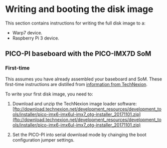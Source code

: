 # Writing and booting the disk image

This section contains instructions for writing the full disk image to a:

* Warp7 device.
* Raspberry Pi 3 device.

<!-- JIJ: Need a section on first time writing for Pico7 and imx8mm -->

## PICO-PI baseboard with the PICO-IMX7D SoM

### First-time

<span class="notes">This assumes you have already assembled your baseboard and SoM. These first-time instructions are distilled from [information from TechNexion](https://www.technexion.com/support/knowledgebase/loading-bootable-software-images-onto-the-emmc-of-picosom-on-pico-pi/).</span>

To write your first disk image, you need to:

1. Download and unzip the TechNexion image loader software: [ftp://download.technexion.net/development_resources/development_tools/installer/pico-imx6-imx6ul-imx7_otg-installer_20171101.zip](ftp://download.technexion.net/development_resources/development_tools/installer/pico-imx6-imx6ul-imx7_otg-installer_20171101.zip)

1. Set the PICO-PI into serial download mode by chainging the boot configuration jumper settings.

<!--JIJ:picture TBD->>

1. Connect both the PICO-PI-GL USB-C socket and the micro-USB socket to your PC.

    You should now be able to see a USB TTY device, such as, `/dev/ttyUSB0`, on your PC.

1. Connect to the PICO-PI-GL's console using a command such as:

    ```
    minicom -D /dev/ttyUSB0
    ```

    Use the following settings:

    * Baud rate: 115200.
    * Encdoing: [8N1](https://en.wikipedia.org/wiki/8-N-1).
    * No hardware flow control (enabled by default).
    
1. Run the USB OTG (on the go) Loader, using the following commands on Linux:

    ```
    cd pico-imx6-imx6ul-imx7_otg-installer_20171101
    sudo linux/imx_usb pico-imx7d_bootbomb_20170112.imx 
    ```
    
    TBD!

## Warp7 devices

To write your disk image to the Warp7's flash device, you must first access the Warp7's serial console. To do this:

1. Connect both the Warp7's USB socket (on the I/O board) and the Warp7's mass storage USB socket (on the CPU board) to your PC.

    You should now be able to see a USB TTY device, such as, `/dev/ttyUSB0`, on your PC.

1. Connect to the Warp7's console using a command such as:

    ```
    minicom -D /dev/ttyUSB0
    ```

    Use the following settings:

    * Baud rate: 115200.
    * Encdoing: [8N1](https://en.wikipedia.org/wiki/8-N-1).
    * No hardware flow control (enabled by default).

1. Check the current storage devices on your PC:

    ```
    ls -l /dev/disk/by-id/
    ```

    A list of devices displays. For example:

    ```
    total 0
    lrwxrwxrwx 1 root root  9 Mar 19 10:38 ata-Crucial_CT240M500SSD1_140709691C39 -> ../../sda
    lrwxrwxrwx 1 root root 10 Mar 19 10:38 ata-Crucial_CT240M500SSD1_140709691C39-part1 -> ../../sda1
    lrwxrwxrwx 1 root root 10 Mar 19 10:38 ata-Crucial_CT240M500SSD1_140709691C39-part2 -> ../../sda2
    lrwxrwxrwx 1 root root 10 Mar 19 10:38 ata-Crucial_CT240M500SSD1_140709691C39-part3 -> ../../sda3
    lrwxrwxrwx 1 root root  9 Mar 19 10:38 ata-HL-DT-ST_DVD+_-RW_GHB0N_K8RD9II5408 -> ../../sr0
    lrwxrwxrwx 1 root root  9 Mar 19 10:38 ata-ST1000DM003-1CH162_W1D2QL7A -> ../../sdb
    lrwxrwxrwx 1 root root 10 Mar 19 10:38 ata-ST1000DM003-1CH162_W1D2QL7A-part1 -> ../../sdb1
    lrwxrwxrwx 1 root root 10 Mar 19 10:38 ata-ST1000DM003-1CH162_W1D2QL7A-part2 -> ../../sdb2
    lrwxrwxrwx 1 root root 10 Mar 19 10:38 ata-ST1000DM003-1CH162_W1D2QL7A-part3 -> ../../sdb3
    lrwxrwxrwx 1 root root 10 Mar 19 10:38 ata-ST1000DM003-1CH162_W1D2QL7A-part4 -> ../../sdb4
    lrwxrwxrwx 1 root root 10 Mar 19 10:38 ata-ST1000DM003-1CH162_W1D2QL7A-part5 -> ../../sdb5
    ```

    You'll need to refer to this output in the following steps, so save it for reference.

1. If you got a U-boot prompt on the device, continue to the next step.

   If you got an operating system boot (for example, Android), reboot the device until you get a U-boot prompt, and then press any key to prevent the operating system from booting again. Continue to the next step.

1. To expose the Warp7's flash device to Linux as USB mass storage, in the U-boot prompt, enter:

    ```
    ums 0 mmc 0
    ```

    On the Warp7, you now see an ASCII-art "spinner". On your PC, you now see new storage devices:

    ```
    ls -l /dev/disk/by-id/
    ```

    In this example, the Warp7 is listed as `usb-Linux_UMS_disk_0` (the partitions on the device are also shown):

    ```
    total 0
    lrwxrwxrwx 1 root root  9 Mar 19 10:38 ata-Crucial_CT240M500SSD1_140709691C39 -> ../../sda
    lrwxrwxrwx 1 root root 10 Mar 19 10:38 ata-Crucial_CT240M500SSD1_140709691C39-part1 -> ../../sda1
    lrwxrwxrwx 1 root root 10 Mar 19 10:38 ata-Crucial_CT240M500SSD1_140709691C39-part2 -> ../../sda2
    lrwxrwxrwx 1 root root 10 Mar 19 10:38 ata-Crucial_CT240M500SSD1_140709691C39-part3 -> ../../sda3
    lrwxrwxrwx 1 root root  9 Mar 19 10:38 ata-HL-DT-ST_DVD+_-RW_GHB0N_K8RD9II5408 -> ../../sr0
    lrwxrwxrwx 1 root root  9 Mar 19 10:38 ata-ST1000DM003-1CH162_W1D2QL7A -> ../../sdb
    lrwxrwxrwx 1 root root 10 Mar 19 10:38 ata-ST1000DM003-1CH162_W1D2QL7A-part1 -> ../../sdb1
    lrwxrwxrwx 1 root root 10 Mar 19 10:38 ata-ST1000DM003-1CH162_W1D2QL7A-part2 -> ../../sdb2
    lrwxrwxrwx 1 root root 10 Mar 19 10:38 ata-ST1000DM003-1CH162_W1D2QL7A-part3 -> ../../sdb3
    lrwxrwxrwx 1 root root 10 Mar 19 10:38 ata-ST1000DM003-1CH162_W1D2QL7A-part4 -> ../../sdb4
    lrwxrwxrwx 1 root root 10 Mar 19 10:38 ata-ST1000DM003-1CH162_W1D2QL7A-part5 -> ../../sdb5
    lrwxrwxrwx 1 root root  9 Mar 26 14:00 usb-Linux_UMS_disk_0-0:0 -> ../../sdc
    lrwxrwxrwx 1 root root 10 Mar 26 14:00 usb-Linux_UMS_disk_0-0:0-part1 -> ../../sdc1
    lrwxrwxrwx 1 root root 10 Mar 26 14:00 usb-Linux_UMS_disk_0-0:0-part2 -> ../../sdc2
    lrwxrwxrwx 1 root root 10 Mar 26 14:00 usb-Linux_UMS_disk_0-0:0-part3 -> ../../sdc3
    ```

    `mbl-image-development-imx7s-warp-mbl.wic.gz` is a full disk image, so it should be written to the whole flash device, not a partition.

    The device file for the whole flash device is the one without `-part` in the name (`/dev/disk/by-id/usb-Linux_UMS_disk_0-0:0` in this example).

1. Ensure that none of the Warp7's flash partitions are mounted (you may need to adjust the path depending on the name of the storage device):

    ```
    sudo umount /dev/disk/by-id/usb-Linux_UMS_disk_0-0:0-part*
    ```

1. From a Linux prompt, write the disk image to the Warp7's flash device (replace `<device-file-name>` with the correct device file for the Warp7's flash device; in this example, it would be `usb-Linux_UMS_disk_0-0:0`):

    ```
    sudo bmaptool copy --nobmap /path/to/artifacts/machine/imx7s-warp-mbl/images/mbl-image-development/images/mbl-image-development-imx7s-warp-mbl.wic.gz /dev/disk/by-id/<device-file-name>
    ```

    This action may take some time.

    <span class="tips">**Tip**: Use `--nobmap` for the initial flashing, to ensure your flash is set up correctly. On all subsequent flashings, you can use the `--bmap` option with a bmap file to speed up the process: `sudo bmaptool copy --bmap /path/to/artifacts/machine/imx7s-warp-mbl/images/mbl-image-development/images/mbl-image-development-imx7s-warp-mbl.wic.bmap /path/to/artifacts/machine/imx7s-warp-mbl/images/mbl-image-development/images/mbl-image-development-imx7s-warp-mbl.wic.gz /dev/disk/by-id/<device-file-name>`</span>

1. When `bmaptool` has finished, eject the device (replace `<device-file-name>` with the correct device file for the Warp7's flash device; in this example, it would be `usb-Linux_UMS_disk_0-0:0`):

    ```
    sudo eject /dev/disk/by-id/<device-file-name>
    ```

1. On the Warp7's U-boot prompt, press <kbd>Ctrl</kbd>-<kbd>C</kbd> to exit USB mass storage mode.
1. Reboot the Warp7:

    ```
    reset
    ```

    The device now boots into MBL.

## Raspberry Pi 3 devices

1. Connect a micro-SD card to your PC. You now see:

    * The SD card device file in `/dev`, probably as `/dev/sdX` for some letter `X` (for example, `/dev/sdd`).
    * Device files for its partitions. `/dev/sdXN` for the same letter `X` and some numbers `N` (for example, `/dev/sdd1` and `/dev/sdd2`).

    <span class="notes">In the commands below, replace `/dev/sdX` with the device file name for the SD card _without_ a number at the end. You can use `lsblk` to identify the name of the SD card device.</span>

1. Ensure none of the micro-SD card's partitions are mounted (replace `/dev/sdX` as explained above):

    ```
    sudo umount /dev/sdX*
    ```

1. Write the disk image to the SD card device - not a partition on it (replace `/dev/sdX` as explained above):

    ```
    sudo bmaptool copy --nobmap /path/to/artifacts/machine/raspberrypi3-mbl/images/mbl-image-development/images/mbl-image-development-raspberrypi3-mbl.wic.gz /dev/sdX
    ```

    This action may take some time.

    <span class="tips">**Tip**: Use `--nobmap` for the initial flashing, to ensure your flash is set up correctly. On all subsequent flashings, you can use the `--bmap` option with a bmap file to speed up the process: `sudo bmaptool copy --bmap /path/to/artifacts/machine/raspberrypi3-mbl/images/mbl-image-development/images/mbl-image-development-raspberrypi3-mbl.wic.bmap /path/to/artifacts/machine/raspberrypi3-mbl/images/mbl-image-development/images/mbl-image-development-raspberrypi3-mbl.wic.gz /dev/sdX`</span>

1. When `bmaptool` has finished, eject the device:

    ```
    sudo eject /dev/sdX
    ```

1. Detach the micro-SD card from your PC, and plug it into the Raspberry Pi 3.
1. You need access to the device's console, so before powering it on, either:

    * Connect it to a monitor and keyboard (using its HDMI and USB sockets).
    * Connect it to your PC. For example, if you're using a [C232HD-DDHSP-0](http://www.ftdichip.com/Support/Documents/DataSheets/Cables/DS_C232HD_UART_CABLE.pdf) cable, use [this pin numbering reference](https://www.element14.com/community/servlet/JiveServlet/previewBody/73950-102-10-339300/pi3_gpio.png) and connect USB-UART colored wires:
       * **Grounds** wire (usually black) to pin **06**.
       * **Tx** wire (usually yellow) to pin **08**.
       * **Rx** wire (usually orange) to pin **10**.

    Connect the other end of the C232HD-DDHSP-0 cable to the USB port on your PC.

    The cable's TX and RX are used to communicate with the board.

1. After connecting the Raspberry Pi 3, from your PC, run the following command to connect to the device's serial console:

    ```
    minicom -D /dev/ttyUSB0
    ```

    Use the following settings:

    * Baud rate: 115200.
    * Encoding: [8N1](https://en.wikipedia.org/wiki/8-N-1).
    * No hardware flow control (enabled by default).

1. Connect the Raspberry Pi 3's micro-USB socket to a USB power supply.

    The device now boots into MBL.

## Logging in to MBL

To log in to MBL, wait for a login prompt, and then enter the username `root`. You will not be prompted for a password.
